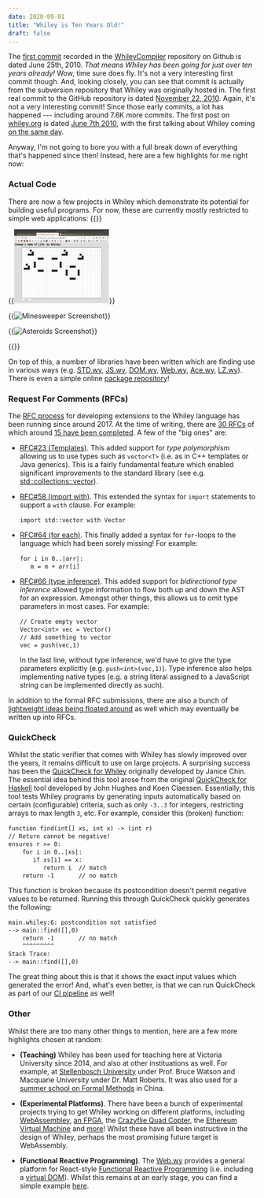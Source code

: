```yaml
---
date: 2020-09-01
title: "Whiley is Ten Years Old!"
draft: false
---
```


The [first commit](https://github.com/Whiley/WhileyCompiler/commit/0529dcf296877b89f0ddca2c942daff4a5e72429) recorded in the [WhileyCompiler](https://github.com/Whiley/WhileyCompiler) repository on Github is dated June 25th, 2010.  *That means Whiley has been going for just over ten years already!*  Wow, time sure does fly.  It's not a very interesting first commit though.  And, looking closely, you can see that commit is actually from the subversion repository that Whiley was originally hosted in.  The first real commit to the GitHub repository is dated [November 22, 2010](https://github.com/Whiley/WhileyCompiler/commit/63cb03b19b357757660b15058919c29f08fba3e5).  Again, it's not a very interesting commit!  Since those early commits, a lot has happened --- including around 7.6K more commits.  The first post on [whiley.org](http://whiley.org) is dated [June 7th 2010](http://whiley.org/2010/06/07/software-engineering-disasters-video/), with the first talking about Whiley coming [on the same day](http://whiley.org/2010/06/07/wjc-status-update/).

Anyway, I'm not going to bore you with a full break down of everything that's happened since then!  Instead, here are a few highlights for me right now:

### Actual Code

There are now a few projects in Whiley which demonstrate its potential for building useful programs.  For now, these are currently mostly restricted to simple web applications:
{{<showcase>}}

{{<img class="text-center" title="(Game of Life)" src="https://raw.githubusercontent.com/DavePearce/Conway.wy/master/assets/conway.png" height="150px" alt="Game of Life Screenshot" link="https://github.com/DavePearce/Conway.wy">}}

{{<img class="text-center" title="(Minesweeper)" src="https://raw.githubusercontent.com/DavePearce/Minesweeper.wy/master/assets/screenshot.png" height="150px" alt="Minesweeper Screenshot" link="https://github.com/DavePearce/Minesweeper.wy/">}}

{{<img class="text-center" title="(Asteroids)" src="https://raw.githubusercontent.com/DavePearce/Asteroids.wy/master/assets/asteroids.png" height="150px" alt="Asteroids Screenshot" link="https://github.com/DavePearce/Asteroids.wy/">}}

{{</showcase>}}

On top of this, a number of libraries have been written which are finding use in various ways (e.g. [STD.wy](https://github.com/Whiley/STD.wy), [JS.wy](https://github.com/Whiley/JS.wy), [DOM.wy](https://github.com/Whiley/DOM.wy), [Web.wy](https://github.com/DavePearce/Web.wy), [Ace.wy](https://github.com/DavePearce/Ace.wy), [LZ.wy](https://github.com/DavePearce/LZ.wy)).  There is even a simple online [package repository](https://github.com/Whiley/Repository)!

### Request For Comments (RFCs)

The [RFC process](https://github.com/Whiley/RFCs/) for developing extensions to the Whiley language has been running since around 2017.  At the time of writing, there are [30 RFCs](https://github.com/Whiley/RFCs/tree/master/text) of which around [15 have been completed](https://github.com/Whiley/WhileyCompiler/projects/9).  A few of the "big ones" are:

* [RFC#23 (Templates)](https://github.com/Whiley/RFCs/blob/master/text/0023-templates.md).  This added support for _type polymorphism_ allowing us to use types such as `vector<T>` (i.e. as in C++ templates or Java generics).  This is a fairly fundamental feature which enabled significant improvements to the standard library (see e.g. [std::collections::vector](https://github.com/Whiley/STD.wy/blob/develop/src/whiley/std/collections/vector.whiley)).

* [RFC#58 (import with)](https://github.com/Whiley/RFCs/blob/master/text/0058-importwith.md).  This extended the syntax for `import` statements to support a `with` clause.  For example:
  ```whiley
  import std::vector with Vector
  ```

* [RFC#64 (for each)](https://github.com/Whiley/RFCs/blob/master/text/0063-foreach.md).  This finally added a syntax for `for`-loops to the language which had been sorely missing!  For example:
  ```whiley
  for i in 0..|arr|:
     m = m + arr[i]
  ```

* [RFC#66 (type inference)](https://github.com/Whiley/RFCs/blob/master/text/0066-type-inference.md).  This added support for _bidirectional type inference_ allowed type information to flow both up and down the AST for an expression.  Amongst other things, this allows us to omit type parameters in most cases.  For example:
  ```whiley
  // Create empty vector
  Vector<int> vec = Vector()
  // Add something to vector
  vec = push(vec,1)
  ```
  
   In the last line, without type inference, we'd have to give the type parameters explicitly (e.g. `push<int>(vec,1)`).  Type inference also helps implementing native types (e.g. a string literal assigned to a JavaScript string can be implemented directly as such).

In addition to the formal RFC submissions, there are also a bunch of [lightweight ideas being floated around](https://github.com/Whiley/RFCs/issues) as well which may eventually be written up into RFCs.

### QuickCheck

Whilst the static verifier that comes with Whiley has slowly improved over the years, it remains difficult to use on large projects.  A surprising success has been the [QuickCheck for Whiley](https://whileydave.com/publications/chin18_engr489/) originally developed by Janice Chin.  The essential idea behind this tool arose from the original [QuickCheck for Haskell](https://en.wikipedia.org/wiki/QuickCheck) tool developed by John Hughes and Koen Claessen.  Essentially, this tool tests Whiley programs by generating inputs automatically based on certain (configurable) criteria, such as only `-3..3` for integers, restricting arrays to max length `3`, etc.  For example, consider this (broken) function:

```whiley
function find(int[] xs, int x) -> (int r)
// Return cannot be negative!
ensures r >= 0:
    for i in 0..|xs|:
       if xs[i] == x:
          return i  // match
    return -1       // no match
```

This function is broken because its postcondition doesn't permit negative values to be returned.  Running this through QuickCheck quickly generates the following:

```
main.whiley:6: postcondition not satisfied
--> main::find([],0)
    return -1       // no match
    ^^^^^^^^^
Stack Trace:
--> main::find([],0)
```

The great thing about this is that it shows the exact input values which generated the error!  And, what's even better, is that we can run QuickCheck as part of our [CI pipeline](https://github.com/marketplace/actions/whiley-build-action) as well!

### Other

Whilst there are too many other things to mention, here are a few more highlights chosen at random:

* **(Teaching)** Whiley has been used for teaching here at Victoria University since 2014, and also at other instituations as well.  For example, at [Stellenbosch University](https://www.sun.ac.za/english/Lists/news/DispForm.aspx?ID=4970) under Prof. Bruce Watson and Macquarie University under Dr. Matt Roberts.  It was also used for a [summer school on Formal Methods](https://link.springer.com/book/10.1007/978-3-030-17601-3) in China.

* **(Experimental Platforms)**.  There have been a bunch of experimental projects trying to get Whiley working on different platforms, including [WebAssembley](http://localhost:1313/publications/kumar19_engr489), [an FPGA](http://localhost:1313/publications/ppp18_vmil), the [Crazyflie Quad Copter](http://localhost:1313/publications/stevens14_engr489), the [Ethereum Virtual Machine](http://localhost:1313/publications/kumar19_engr489) and [more](http://localhost:1313/publications/ruarus13_engr489)!  Whilst these have all been instructive in the design of Whiley, perhaps the most promising future target is WebAssembly.

* **(Functional Reactive Programming)**.  The [Web.wy](https://github.com/DavePearce/Web.wy) provides a general platform for React-style [Functional Reactive Programming](https://en.wikipedia.org/wiki/Functional_reactive_programming) (i.e. including a [virtual DOM](https://en.wikipedia.org/wiki/React_(web_framework)#Virtual_DOM)).  Whilst this remains at an early stage, you can find a simple example [here](https://github.com/DavePearce/WebCalc.wy).

